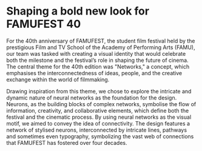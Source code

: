 # Shaping a bold new look for FAMUFEST 40 

For the 40th anniversary of FAMUFEST, the student film festival held by the prestigious Film and TV School of the Academy of Performing Arts (FAMU), our team was tasked with creating a visual identity that would celebrate both the milestone and the festival’s role in shaping the future of cinema. The central theme for the 40th edition was "Networks," a concept, which emphasises the interconnectedness of ideas, people, and the creative exchange within the world of filmmaking. 

Drawing inspiration from this theme, we chose to explore the intricate and dynamic nature of neural networks as the foundation for the design. Neurons, as the building blocks of complex networks, symbolise the flow of information, creativity, and collaborative elements, which define both the festival and the cinematic process. By using neural networks as the visual motif, we aimed to convey the idea of connectivity. The design features a network of stylised neurons, interconnected by intricate lines, pathways and sometimes even typography, symbolizing the vast web of connections that FAMUFEST has fostered over four decades.
